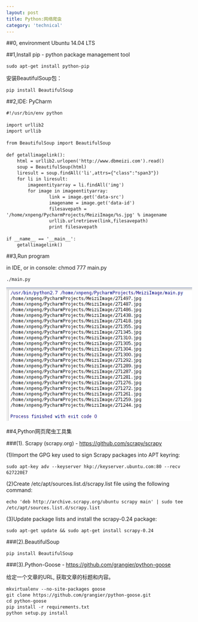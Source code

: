 ```yaml
---
layout: post
title: Python:网络爬虫
category: 'technical'
---
```


##0, environment
Ubuntu 14.04 LTS


##1,Install pip - python package management tool

    sudo apt-get install python-pip

安装BeautifulSoup包：

    pip install BeautifulSoup

##2,IDE: PyCharm

    #!/usr/bin/env python

    import urllib2
    import urllib

    from BeautifulSoup import BeautifulSoup

    def getallimagelink():
        html = urllib2.urlopen('http://www.dbmeizi.com').read()
        soup = BeautifulSoup(html)
        liresult = soup.findAll('li',attrs={"class":"span3"})
        for li in liresult:
            imageentityarray = li.findAll('img')
            for image in imageentityarray:
                    link = image.get('data-src')
                    imagename = image.get('data-id')
                    filesavepath = '/home/xnpeng/PycharmProjects/MeiziImage/%s.jpg' % imagename
                    urllib.urlretrieve(link,filesavepath)
                    print filesavepath

    if __name__ == '__main__':
        getallimagelink()
    

##3,Run program

in IDE, or in console: chmod 777 main.py

    ./main.py

<img src="/images/python.png" />

##4,Python网页爬虫工具集

###(1). Scrapy (scrapy.org) - https://github.com/scrapy/scrapy

(1)Import the GPG key used to sign Scrapy packages into APT keyring:

    sudo apt-key adv --keyserver hkp://keyserver.ubuntu.com:80 --recv 627220E7
    
(2)Create /etc/apt/sources.list.d/scrapy.list file using the following command:

    echo 'deb http://archive.scrapy.org/ubuntu scrapy main' | sudo tee /etc/apt/sources.list.d/scrapy.list

(3)Update package lists and install the scrapy-0.24 package:

    sudo apt-get update && sudo apt-get install scrapy-0.24

###(2).BeautifulSoup

    pip install BeautifulSoup

###(3).Python-Goose - https://github.com/grangier/python-goose

给定一个文章的URL, 获取文章的标题和内容。

    mkvirtualenv --no-site-packages goose
    git clone https://github.com/grangier/python-goose.git
    cd python-goose
    pip install -r requirements.txt
    python setup.py install

    

